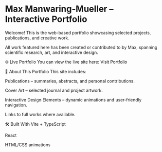 # Max Manwaring-Mueller – Interactive Portfolio
Welcome! This is the web-based portfolio showcasing selected projects, publications, and creative work.

All work featured here has been created or contributed to by Max, spanning scientific research, art, and interactive design.

🌐 Live Portfolio
You can view the live site here: Visit Portfolio

📌 About This Portfolio
This site includes:

Publications – summaries, abstracts, and personal contributions.

Cover Art – selected journal and project artwork.

Interactive Design Elements – dynamic animations and user-friendly navigation.

Links to full works where available.

🛠️ Built With
Vite + TypeScript

React

HTML/CSS animations
